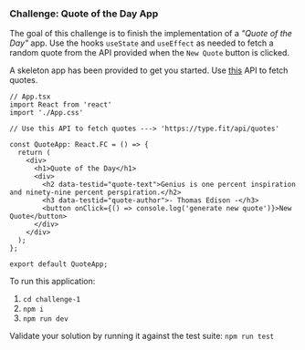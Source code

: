 ### Challenge: Quote of the Day App

The goal of this challenge is to finish the implementation of a _"Quote of the Day"_ app. Use the hooks `useState` and `useEffect` as needed to fetch a random quote from the API provided when the `New Quote` button is clicked.

A skeleton app has been provided to get you started. Use [this]('https://type.fit/api/quotes') API to fetch quotes.

```tsx
// App.tsx
import React from 'react'
import './App.css'

// Use this API to fetch quotes ---> 'https://type.fit/api/quotes'

const QuoteApp: React.FC = () => {
  return (
    <div>
      <h1>Quote of the Day</h1>
      <div>
        <h2 data-testid="quote-text">Genius is one percent inspiration and ninety-nine percent perspiration.</h2>
        <h3 data-testid="quote-author">- Thomas Edison -</h3>
        <button onClick={() => console.log('generate new quote')}>New Quote</button>
      </div>
    </div>
  );
};

export default QuoteApp;
```

To run this application:
1. `cd challenge-1`
2. `npm i`
3. `npm run dev`


Validate your solution by running it against the test suite:
`npm run test`